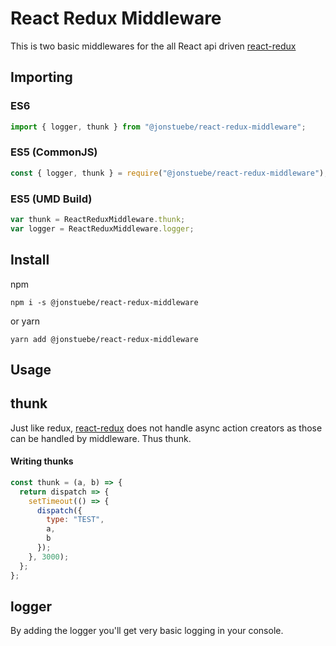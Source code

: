 # React Redux Middleware

This is two basic middlewares for the all React api driven [react-redux](https://github.com/jonstuebe/react-redux/tree/master/packages/react-redux)

## Importing

### ES6

```javascript
import { logger, thunk } from "@jonstuebe/react-redux-middleware";
```

### ES5 (CommonJS)

```javascript
const { logger, thunk } = require("@jonstuebe/react-redux-middleware");
```

### ES5 (UMD Build)

```javascript
var thunk = ReactReduxMiddleware.thunk;
var logger = ReactReduxMiddleware.logger;
```

## Install

npm

```shell
npm i -s @jonstuebe/react-redux-middleware
```

or yarn

```shell
yarn add @jonstuebe/react-redux-middleware
```

## Usage

## thunk

Just like redux, [react-redux](https://github.com/jonstuebe/react-redux/tree/master/packages/react-redux) does not handle async action creators as those can be handled by middleware. Thus thunk.

#### Writing thunks

```javascript
const thunk = (a, b) => {
  return dispatch => {
    setTimeout(() => {
      dispatch({
        type: "TEST",
        a,
        b
      });
    }, 3000);
  };
};
```

## logger

By adding the logger you'll get very basic logging in your console.
